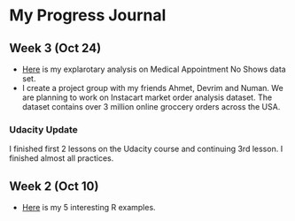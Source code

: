 # My Progress Journal

## Week 3 (Oct 24)

+ [Here](files/data_show.html) is my explarotary analysis on Medical Appointment No Shows data set.
+ I create a project group with my friends Ahmet, Devrim and Numan. We are planning to work on Instacart market order analysis dataset. The dataset contains over 3 million online groccery orders across the USA. 

### Udacity Update 
I finished first 2 lessons on the Udacity course and continuing 3rd lesson. I finished almost all practices. 

## Week 2 (Oct 10)

+ [Here](files/HW1_recepdurdu.html) is my 5 interesting R examples. 
